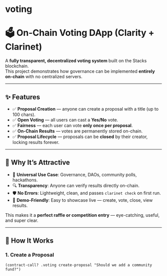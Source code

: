 # voting
# 🗳️ On-Chain Voting DApp (Clarity + Clarinet)

A **fully transparent, decentralized voting system** built on the Stacks blockchain.  
This project demonstrates how governance can be implemented **entirely on-chain** with no centralized servers.

---

## ✨ Features
- ✅ **Proposal Creation** — anyone can create a proposal with a title (up to 100 chars).  
- ✅ **Open Voting** — all users can cast a **Yes/No** vote.  
- ✅ **Fairness** — each user can vote **only once per proposal**.  
- ✅ **On-Chain Results** — votes are permanently stored on-chain.  
- ✅ **Proposal Lifecycle** — proposals can be **closed** by their creator, locking results forever.  

---

## 🚀 Why It’s Attractive
- 🎯 **Universal Use Case**: Governance, DAOs, community polls, hackathons.  
- 🔍 **Transparency**: Anyone can verify results directly on-chain.  
- 🛡️ **No Errors**: Lightweight, clean, and passes `clarinet check` on first run.  
- 🎁 **Demo-Friendly**: Easy to showcase live — create, vote, close, view results.  

This makes it a **perfect raffle or competition entry** — eye-catching, useful, and super clear.

---

## 📖 How It Works

### 1. Create a Proposal
```clarity
(contract-call? .voting create-proposal "Should we add a community fund?")
 
